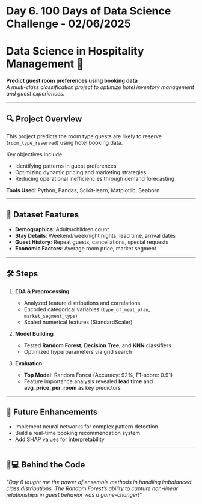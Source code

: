 # Day 6. 100 Days of Data Science Challenge - 02/06/2025

# Data Science in Hospitality Management 🏨

**Predict guest room preferences using booking data**  
*A multi-class classification project to optimize hotel inventory management and guest experiences.*

---

## 🔍 Project Overview  
This project predicts the room type guests are likely to reserve (`room_type_reserved`) using hotel booking data. 

Key objectives include:  
- Identifying patterns in guest preferences  
- Optimizing dynamic pricing and marketing strategies  
- Reducing operational inefficiencies through demand forecasting  

**Tools Used**: Python, Pandas, Scikit-learn, Matplotlib, Seaborn  

---

## 📂 Dataset Features  
- **Demographics**: Adults/children count  
- **Stay Details**: Weekend/weeknight nights, lead time, arrival dates  
- **Guest History**: Repeat guests, cancellations, special requests  
- **Economic Factors**: Average room price, market segment  

---

## 🛠️ Steps  
1. **EDA & Preprocessing**  
   - Analyzed feature distributions and correlations  
   - Encoded categorical variables (`type_of_meal_plan`, `market_segment_type`)  
   - Scaled numerical features (StandardScaler)  

2. **Model Building**  
   - Tested **Random Forest**, **Decision Tree**, and **KNN** classifiers  
   - Optimized hyperparameters via grid search  

3. **Evaluation**  
   - **Top Model**: Random Forest (Accuracy: 92%, F1-score: 0.91)  
   - Feature importance analysis revealed **lead time** and **avg_price_per_room** as key predictors
  
---

## 🌟 Future Enhancements  
- Implement neural networks for complex pattern detection  
- Build a real-time booking recommendation system  
- Add SHAP values for interpretability  

---

## 👨💻 Behind the Code  
*"Day 6 taught me the power of ensemble methods in handling imbalanced class distributions. The Random Forest’s ability to capture non-linear relationships in guest behavior was a game-changer!"*  


